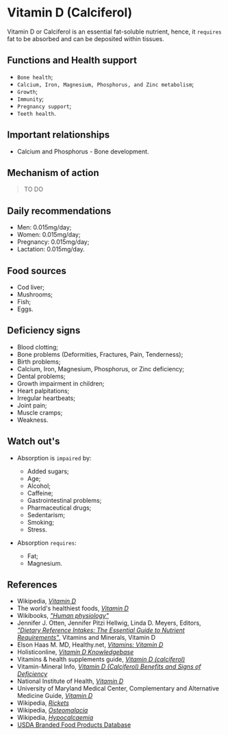 # Vitamin D (Calciferol)
Vitamin D or Calciferol is an essential fat-soluble nutrient, hence, it `requires` fat to be absorbed and can be deposited within tissues.

## Functions and Health support
- `Bone health`;
- `Calcium, Iron, Magnesium, Phosphorus, and Zinc metabolism`;
- `Growth`;
- `Immunity`;
- `Pregnancy support`;
- `Teeth health`.

## Important relationships
- Calcium and Phosphorus - Bone development.

## Mechanism of action
> TO DO

## Daily recommendations
- Men: 0.015mg/day;
- Women: 0.015mg/day;
- Pregnancy: 0.015mg/day;
- Lactation: 0.015mg/day.

## Food sources
- Cod liver;
- Mushrooms;
- Fish;
- Eggs.

## Deficiency signs
- Blood clotting;
- Bone problems (Deformities, Fractures, Pain, Tenderness);
- Birth problems;
- Calcium, Iron, Magnesium, Phosphorus, or Zinc deficiency;
- Dental problems;
- Growth impairment in children;
- Heart palpitations;
- Irregular heartbeats;
- Joint pain;
- Muscle cramps;
- Weakness.

## Watch out's
- Absorption is `impaired` by:
    - Added sugars;
    - Age;
    - Alcohol;
    - Caffeine;
    - Gastrointestinal problems;
    - Pharmaceutical drugs;
    - Sedentarism;
    - Smoking;
    - Stress.
    
- Absorption `requires`:
    - Fat;
    - Magnesium.

## References
- Wikipedia, [_Vitamin D_](https://en.wikipedia.org/wiki/Vitamin_D)
- The world's healthiest foods, [_Vitamin D_](http://www.whfoods.com/genpage.php?tname=nutrient&dbid=110)
- Wikibooks, [_"Human physiology"_](https://en.Wikibooks.org/wiki/Human_Physiology/Nutrition#Vitamins)
- Jennifer J. Otten, Jennifer Pitzi Hellwig, Linda D. Meyers, Editors, [_"Dietary Reference Intakes: The Essential Guide to Nutrient Requirements"_](https://www.amazon.com/Dietary-Reference-Intakes-Essential-Requirements/dp/0309157420), Vitamins and Minerals, Vitamin D
- Elson Haas M. MD, Healthy.net, [_Vitamins: Vitamin D_](http://www.healthy.net/Health/Article/Vitamin_D/2135/1)
- Holisticonline, [_Vitamin D Knowledgebase_](http://1stholistic.com/Nutrition/vkb/kb_vit_d.htm)
- Vitamins & health supplements guide, [_Vitamin D (calciferol)_](http://www.vitamins-supplements.org/vitamin-D.php)
- Vitamin-Mineral Info, [_Vitamin D (Calciferol) Benefits and Signs of Deficiency_](http://www.vitamin-mineral-info.com/vitamin-d-calciferol-benefits-signs-of-deficiency.php)
- National Institute of Health, [_Vitamin D_](https://ods.od.nih.gov/factsheets/VitaminD-HealthProfessional/)
- University of Maryland Medical Center, Complementary and Alternative Medicine Guide, [_Vitamin D_](http://umm.edu/health/medical/altmed/supplement/vitamin-d)
- Wikipedia, [_Rickets_](https://en.wikipedia.org/wiki/Rickets#Signs_and_symptoms)
- Wikipedia, [_Osteomalacia_](https://en.wikipedia.org/wiki/Osteomalacia#Signs_and_symptoms)
- Wikipedia, [_Hypocalcaemia_](https://en.wikipedia.org/wiki/Hypocalcaemia#Signs_and_symptoms)
- [USDA Branded Food Products Database](https://ndb.nal.usda.gov/ndb/nutrients/report/nutrientsfrm?max=1000&offset=0&totCount=0&nutrient1=328&nutrient2=&nutrient3=&subset=0&sort=c&measureby=g)